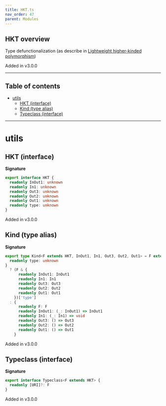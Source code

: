 ```yaml
---
title: HKT.ts
nav_order: 47
parent: Modules
---
```


## HKT overview

Type defunctionalization (as describe in [Lightweight higher-kinded polymorphism](https://www.cl.cam.ac.uk/~jdy22/papers/lightweight-higher-kinded-polymorphism.pdf))

Added in v3.0.0

---

<h2 class="text-delta">Table of contents</h2>

- [utils](#utils)
  - [HKT (interface)](#hkt-interface)
  - [Kind (type alias)](#kind-type-alias)
  - [Typeclass (interface)](#typeclass-interface)

---

# utils

## HKT (interface)

**Signature**

```ts
export interface HKT {
  readonly InOut1: unknown
  readonly In1: unknown
  readonly Out3: unknown
  readonly Out2: unknown
  readonly Out1: unknown
  readonly type: unknown
}
```

Added in v3.0.0

## Kind (type alias)

**Signature**

```ts
export type Kind<F extends HKT, InOut1, In1, Out3, Out2, Out1> = F extends {
  readonly type: unknown
}
  ? (F & {
      readonly InOut1: InOut1
      readonly In1: In1
      readonly Out3: Out3
      readonly Out2: Out2
      readonly Out1: Out1
    })['type']
  : {
      readonly F: F
      readonly InOut1: (_: InOut1) => InOut1
      readonly In1: (_: In1) => void
      readonly Out3: () => Out3
      readonly Out2: () => Out2
      readonly Out1: () => Out1
    }
```

Added in v3.0.0

## Typeclass (interface)

**Signature**

```ts
export interface Typeclass<F extends HKT> {
  readonly [URI]?: F
}
```

Added in v3.0.0
